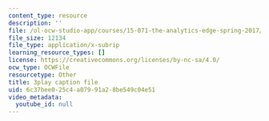 ```yaml
---
content_type: resource
description: ''
file: /ol-ocw-studio-app/courses/15-071-the-analytics-edge-spring-2017/6c37bee025c4a07991a28be549c04e51_0x4PfWpy-ls.srt
file_size: 12134
file_type: application/x-subrip
learning_resource_types: []
license: https://creativecommons.org/licenses/by-nc-sa/4.0/
ocw_type: OCWFile
resourcetype: Other
title: 3play caption file
uid: 6c37bee0-25c4-a079-91a2-8be549c04e51
video_metadata:
  youtube_id: null
---
```

